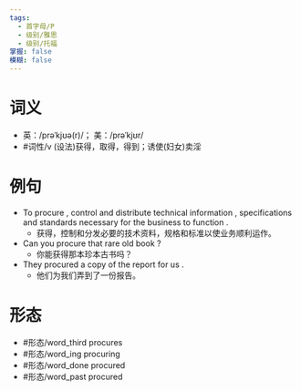 ```yaml
---
tags:
  - 首字母/P
  - 级别/雅思
  - 级别/托福
掌握: false
模糊: false
---
```

# 词义
- 英：/prəˈkjʊə(r)/； 美：/prəˈkjʊr/
- #词性/v  (设法)获得，取得，得到；诱使(妇女)卖淫
# 例句
- To procure , control and distribute technical information , specifications and standards necessary for the business to function .
	- 获得，控制和分发必要的技术资料，规格和标准以使业务顺利运作。
- Can you procure that rare old book ?
	- 你能获得那本珍本古书吗？
- They procured a copy of the report for us .
	- 他们为我们弄到了一份报告。
# 形态
- #形态/word_third procures
- #形态/word_ing procuring
- #形态/word_done procured
- #形态/word_past procured
